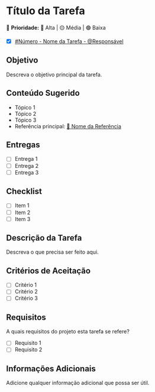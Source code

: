 # Título da Tarefa

📌 **Prioridade:** 🔴 Alta | 🟡 Média | 🟢 Baixa  

- [x] [#Número - Nome da Tarefa - @Responsável](URL_DO_REPOSITORIO)  

## Objetivo  

Descreva o objetivo principal da tarefa.  

## Conteúdo Sugerido  

- Tópico 1  
- Tópico 2  
- Tópico 3  
- Referência principal: [📄 Nome da Referência](URL_DA_REFERENCIA)  

## Entregas  

- [ ] Entrega 1  
- [ ] Entrega 2  
- [ ] Entrega 3  

## Checklist  

- [ ] Item 1  
- [ ] Item 2  
- [ ] Item 3  

## Descrição da Tarefa  

Descreva o que precisa ser feito aqui.  

## Critérios de Aceitação  

- [ ] Critério 1  
- [ ] Critério 2  
- [ ] Critério 3  

## Requisitos  

A quais requisitos do projeto esta tarefa se refere?  

- [ ] Requisito 1  
- [ ] Requisito 2  

## Informações Adicionais  

Adicione qualquer informação adicional que possa ser útil.  
